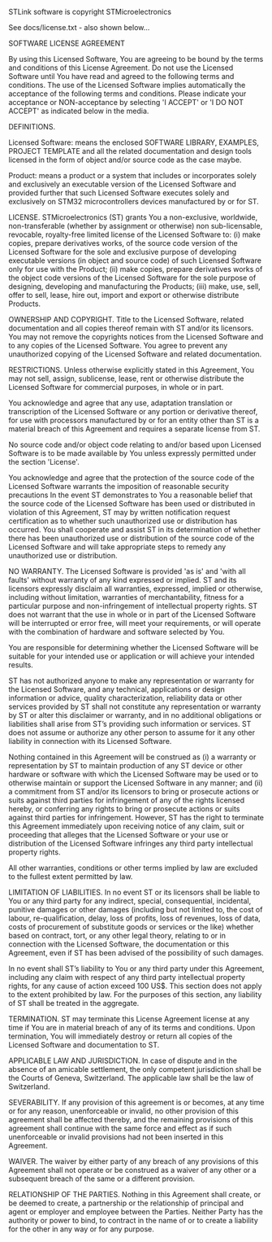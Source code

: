 STLink software is copyright STMicroelectronics 

See docs/license.txt - also shown below...



SOFTWARE LICENSE AGREEMENT


By using this Licensed Software, You are agreeing to be bound by the terms and conditions of this License Agreement. Do not use the Licensed Software until You have read and agreed to the following terms and conditions. The use of the Licensed Software implies automatically the acceptance of the following terms and conditions. Please indicate your acceptance or NON-acceptance by selecting 'I ACCEPT' or 'I DO NOT ACCEPT' as indicated below in the media.

DEFINITIONS.

Licensed Software: means the enclosed SOFTWARE LIBRARY, EXAMPLES, PROJECT TEMPLATE and all the related documentation and design tools licensed in the form of object and/or source code as the case maybe.

Product: means a product or a system that includes or incorporates solely and exclusively an executable version of the Licensed Software and provided further that such Licensed Software executes solely and exclusively on STM32 microcontrollers devices manufactured by or for ST.

LICENSE.
STMicroelectronics (ST) grants You a non-exclusive, worldwide, non-transferable (whether by assignment or otherwise) non sub-licensable, revocable, royalty-free limited license of the Licensed Software to: 
(i) make copies, prepare derivatives works, of the source code version of the Licensed Software for the sole and exclusive purpose of developing executable versions (in object and source code) of such Licensed Software only for use with the Product;
(ii) make copies, prepare derivatives works of the object code versions of the Licensed Software for the sole purpose of designing, developing and manufacturing the Products;
(iii) make, use, sell, offer to sell, lease, hire out, import and export or otherwise distribute Products.


OWNERSHIP AND COPYRIGHT. Title to the Licensed Software, related documentation and all copies thereof remain with ST and/or its licensors. You may not remove the copyrights notices from the Licensed Software and to any copies of the Licensed Software. You agree to prevent any unauthorized copying of the Licensed Software and related documentation.


RESTRICTIONS. Unless otherwise explicitly stated in this Agreement, You may not sell, assign, sublicense, lease, rent or otherwise distribute the Licensed Software for commercial purposes, in whole or in part.

You acknowledge and agree that any use, adaptation translation or transcription of the Licensed Software or any portion or derivative thereof, for use with processors manufactured by or for an entity other than ST is a material breach of this Agreement and requires a separate license from ST. 

No source code and/or object code relating to and/or based upon Licensed Software is to be made available by You unless expressly permitted under the section 'License'.

You acknowledge and agree that the protection of the source code of the Licensed Software warrants the imposition of reasonable security precautions 
In the event ST demonstrates to You a reasonable belief that the source code of the Licensed Software has been used or distributed in violation of this Agreement, ST may by written notification request certification as to whether such unauthorized use or distribution has occurred. You shall cooperate and assist ST in its determination of whether there has been unauthorized use or distribution of the source code of the Licensed Software and will take appropriate steps to remedy any unauthorized use or distribution.

NO WARRANTY. The Licensed Software is provided 'as is' and 'with all faults' without warranty of any kind expressed or implied. ST and its licensors expressly disclaim all warranties, expressed, implied or otherwise, including without limitation, warranties of merchantability, fitness for a particular purpose and non-infringement of intellectual property rights. ST does not warrant that the use in whole or in part of the Licensed Software will be interrupted or error free, will meet your requirements, or will operate with the combination of hardware and software selected by You.

You are responsible for determining whether the Licensed Software will be suitable for your intended use or application or will achieve your intended results. 

ST has not authorized anyone to make any representation or warranty for the Licensed Software, and any technical, applications or design information or advice, quality characterization, reliability data or other services provided by ST shall not constitute any representation or warranty by ST or alter this disclaimer or warranty, and in no additional obligations or liabilities shall arise from ST’s providing such information or services. ST does not assume or authorize any other person to assume for it any other liability in connection with its Licensed Software.

Nothing contained in this Agreement will be construed as 
(i)	a warranty or representation by ST to maintain production of any ST device or other hardware or software with which the Licensed Software may be used or to otherwise maintain or support the Licensed Software in any manner; and
(ii)    a commitment from ST and/or its licensors to bring or prosecute actions or suits against third parties for infringement of any of the rights licensed hereby, or conferring any rights to bring or prosecute actions or suits against third parties for infringement. However, ST has the right to terminate this Agreement immediately upon receiving notice of any claim, suit or proceeding that alleges that the Licensed Software or your use or distribution of the Licensed Software infringes any third party intellectual property rights.
 
All other warranties, conditions or other terms implied by law are excluded to the fullest extent permitted by law.

LIMITATION OF LIABILITIES. In no event ST or its licensors shall be liable to You or any third party for any indirect, special, consequential, incidental, punitive damages or other damages (including but not limited to, the cost of labour, re-qualification, delay, loss of profits, loss of revenues, loss of data, costs of procurement of substitute goods or services or the like) whether based on contract, tort, or any other legal theory, relating to or in connection with the Licensed Software, the documentation or this Agreement, even if ST has been advised of the possibility of such damages.

In no event shall ST’s liability to You or any third party under this Agreement, including any claim with respect of any third party intellectual property rights, for any cause of action exceed 100 US$. This section does not apply to the extent prohibited by law. For the purposes of this section, any liability of ST shall be treated in the aggregate.

TERMINATION. ST may terminate this License Agreement license at any time if You are in material breach of any of its terms and conditions. Upon termination, You will immediately destroy or return all copies of the Licensed Software and documentation to ST.


APPLICABLE LAW AND JURISDICTION. In case of dispute and in the absence of an amicable settlement, the only competent jurisdiction shall be the Courts of Geneva, Switzerland. The applicable law shall be the law of Switzerland. 


SEVERABILITY. If any provision of this agreement is or becomes, at any time or for any reason, unenforceable or invalid, no other provision of this agreement shall be affected thereby, and the remaining provisions of this agreement shall continue with the same force and effect as if such unenforceable or invalid provisions had not been inserted in this Agreement.


WAIVER. The waiver by either party of any breach of any provisions of this Agreement shall not operate or be construed as a waiver of any other or a subsequent breach of the same or a different provision.

RELATIONSHIP OF THE PARTIES. Nothing in this Agreement shall create, or be deemed to create, a partnership or the relationship of principal and agent or employer and employee between the Parties. Neither Party has the authority or power to bind, to contract in the name of or to create a liability for the other in any way or for any purpose.


